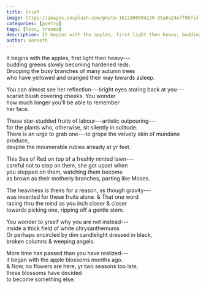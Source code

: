 ```yaml
---
title: Grief
image: https://images.unsplash.com/photo-1612800694220-35a0a24e7f98?ixlib=rb-1.2.1&ixid=MnwxMjA3fDB8MHxzZWFyY2h8OHx8YXBwbGVzfGVufDB8fDB8fA%3D%3D&auto=format&fit=crop&w=500&q=60
categories: [poetry]
tags: [loss, trauma]
description: It begins with the apples, first light then heavy, budding greens slowly becoming hardened reds.  
author: kenneth
---
```


It begins with the apples, first light then heavy---  
budding greens slowly becoming hardened reds.  
Drooping the busy branches of many autumn trees  
who have yellowed and oranged their way towards asleep.

You can almost see her reflection---bright eyes staring back at you---  
scarlet blush covering cheeks. You wonder  
how much longer you'll be able to remember  
her face.

These star-studded fruits of labour---artistic outpouring---  
for the plants who, otherwise, sit silently in solitude.  
There is an urge to grab one---to grope the velvety skin of mundane produce,  
despite the innumerable rubies already at yr feet.

This Sea of Red on top of a freshly minted lawn---  
careful not to step on them, she got upset when  
you stepped on them, watching them become  
as brown as their motherly branches, parting like Moses.

The heaviness is theirs for a reason, as though gravity---  
was invented for these fruits alone. & That one word  
racing thru the mind as you inch closer & closer  
towards picking one, ripping off a gentle stem.

You wonder to yrself why you are not instead---  
inside a thick field of white chrysanthemums  
Or perhaps encircled by dim candlelight dressed in black,  
broken columns & weeping angels.

More time has passed than you have realized---  
it began with the apple blossoms months ago.  
& Now, no flowers are here, yr two seasons too late,  
these blossoms have decided  
to become something else.
